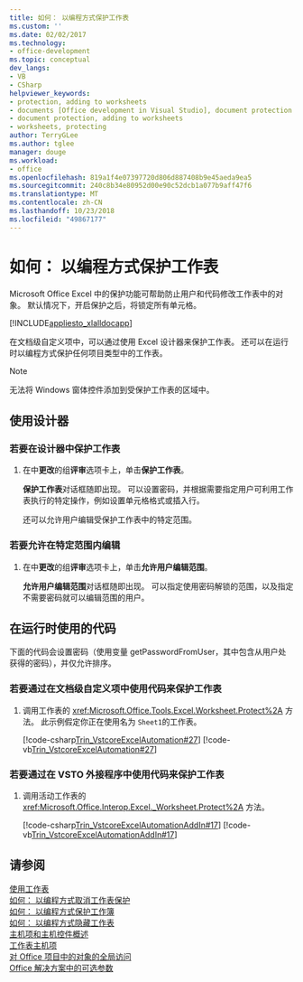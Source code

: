 ```yaml
---
title: 如何： 以编程方式保护工作表
ms.custom: ''
ms.date: 02/02/2017
ms.technology:
- office-development
ms.topic: conceptual
dev_langs:
- VB
- CSharp
helpviewer_keywords:
- protection, adding to worksheets
- documents [Office development in Visual Studio], document protection
- document protection, adding to worksheets
- worksheets, protecting
author: TerryGLee
ms.author: tglee
manager: douge
ms.workload:
- office
ms.openlocfilehash: 819a1f4e07397720d806d887408b9e45aeda9ea5
ms.sourcegitcommit: 240c8b34e80952d00e90c52dcb1a077b9aff47f6
ms.translationtype: MT
ms.contentlocale: zh-CN
ms.lasthandoff: 10/23/2018
ms.locfileid: "49867177"
---
```

# <a name="how-to-programmatically-protect-worksheets"></a>如何： 以编程方式保护工作表
  Microsoft Office Excel 中的保护功能可帮助防止用户和代码修改工作表中的对象。 默认情况下，开启保护之后，将锁定所有单元格。  
  
 [!INCLUDE[appliesto_xlalldocapp](../vsto/includes/appliesto-xlalldocapp-md.md)]  
  
 在文档级自定义项中，可以通过使用 Excel 设计器来保护工作表。 还可以在运行时以编程方式保护任何项目类型中的工作表。  
  
> [!NOTE]  
>  无法将 Windows 窗体控件添加到受保护工作表的区域中。  
  
## <a name="use-the-designer"></a>使用设计器  
  
### <a name="to-protect-a-worksheet-in-the-designer"></a>若要在设计器中保护工作表  
  
1. 在中**更改**的组**评审**选项卡上，单击**保护工作表**。  
  
    **保护工作表**对话框随即出现。 可以设置密码，并根据需要指定用户可利用工作表执行的特定操作，例如设置单元格格式或插入行。  
  
   还可以允许用户编辑受保护工作表中的特定范围。  
  
### <a name="to-allow-editing-in-specific-ranges"></a>若要允许在特定范围内编辑  
  
1.  在中**更改**的组**评审**选项卡上，单击**允许用户编辑范围**。  
  
     **允许用户编辑范围**对话框随即出现。 可以指定使用密码解锁的范围，以及指定不需要密码就可以编辑范围的用户。  
  
## <a name="use-code-at-runtime"></a>在运行时使用的代码  
 下面的代码会设置密码（使用变量 getPasswordFromUser，其中包含从用户处获得的密码），并仅允许排序。  
  
### <a name="to-protect-a-worksheet-by-using-code-in-a-document-level-customization"></a>若要通过在文档级自定义项中使用代码来保护工作表  
  
1.  调用工作表的 <xref:Microsoft.Office.Tools.Excel.Worksheet.Protect%2A> 方法。 此示例假定你正在使用名为 `Sheet1`的工作表。  
  
     [!code-csharp[Trin_VstcoreExcelAutomation#27](../vsto/codesnippet/CSharp/Trin_VstcoreExcelAutomationCS/Sheet1.cs#27)]
     [!code-vb[Trin_VstcoreExcelAutomation#27](../vsto/codesnippet/VisualBasic/Trin_VstcoreExcelAutomation/Sheet1.vb#27)]  
  
### <a name="to-protect-a-worksheet-by-using-code-in-a-vsto-add-in"></a>若要通过在 VSTO 外接程序中使用代码来保护工作表  
  
1.  调用活动工作表的 <xref:Microsoft.Office.Interop.Excel._Worksheet.Protect%2A> 方法。  
  
     [!code-csharp[Trin_VstcoreExcelAutomationAddIn#17](../vsto/codesnippet/CSharp/trin_vstcoreexcelautomationaddin/ThisAddIn.cs#17)]
     [!code-vb[Trin_VstcoreExcelAutomationAddIn#17](../vsto/codesnippet/VisualBasic/trin_vstcoreexcelautomationaddin/ThisAddIn.vb#17)]  
  
## <a name="see-also"></a>请参阅  
 [使用工作表](../vsto/working-with-worksheets.md)   
 [如何： 以编程方式取消工作表保护](../vsto/how-to-programmatically-remove-protection-from-worksheets.md)   
 [如何： 以编程方式保护工作簿](../vsto/how-to-programmatically-protect-workbooks.md)   
 [如何： 以编程方式隐藏工作表](../vsto/how-to-programmatically-hide-worksheets.md)   
 [主机项和主机控件概述](../vsto/host-items-and-host-controls-overview.md)   
 [工作表主机项](../vsto/worksheet-host-item.md)   
 [对 Office 项目中的对象的全局访问](../vsto/global-access-to-objects-in-office-projects.md)   
 [Office 解决方案中的可选参数](../vsto/optional-parameters-in-office-solutions.md)  
  
  